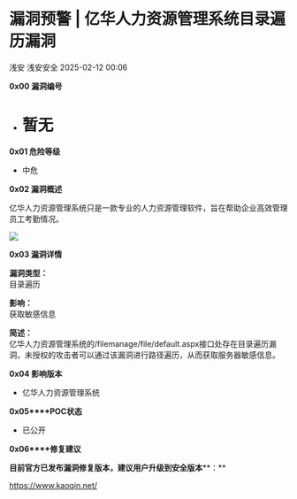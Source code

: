 #  漏洞预警 | 亿华人力资源管理系统目录遍历漏洞   
浅安  浅安安全   2025-02-12 00:06  
  
**0x00 漏洞编号**  
- # 暂无  
  
**0x01 危险等级**  
- 中危  
  
**0x02 漏洞概述**  
  
亿华人力资源管理系统只是一款专业的人力资源管理软件，旨在帮助企业高效管理员工考勤情况。  
  
![](https://mmbiz.qpic.cn/sz_mmbiz_png/7stTqD182SUgFcdTclLpaibaNFbexjyNfwOKJvQ7Jp64fCJepC4NF7MPZ2ZIKoyjDrRuVn6Hm5KMzdgyNMaz1oA/640?wx_fmt=png&from=appmsg "")  
  
**0x03 漏洞详情**  
  
**漏洞类型：**  
目录遍历  
  
**影响：**  
获取敏感信息  
  
  
  
**简述：**  
亿华人力资源管理系统的/filemanage/file/default.aspx接口处存在目录遍历漏洞，未授权的攻击者可以通过该漏洞进行路径遍历，从而获取服务器敏感信息。  
  
**0x04 影响版本**  
- 亿华人力资源管理系统  
  
**0x05****POC状态**  
- 已公开  
  
**0x06****修复建议**  
  
**目前官方已发布漏洞修复版本，建议用户升级到安全版本****：**  
  
https://www.kaoqin.net/  
  
  
  
